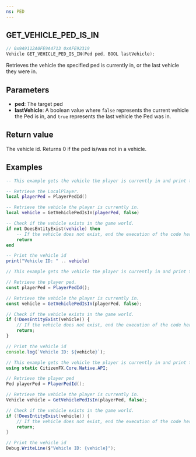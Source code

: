 ```yaml
---
ns: PED
---
```

## GET_VEHICLE_PED_IS_IN

```c
// 0x9A9112A0FE9A4713 0xAFE92319
Vehicle GET_VEHICLE_PED_IS_IN(Ped ped, BOOL lastVehicle);
```

Retrieves the vehicle the specified ped is currently in, or the last vehicle they were in.

## Parameters
* **ped**: The target ped
* **lastVehicle**: A boolean value where `false` represents the current vehicle the Ped is in, and `true` represents the last vehicle the Ped was in.

## Return value
The vehicle id. Returns 0 if the ped is/was not in a vehicle.

## Examples
```lua
-- This example gets the vehicle the player is currently in and print the vehicle id.

-- Retrieve the LocalPlayer.
local playerPed = PlayerPedId()

-- Retrieve the vehicle the player is currently in. 
local vehicle = GetVehiclePedIsIn(playerPed, false)

-- Check if the vehicle exists in the game world.
if not DoesEntityExist(vehicle) then 
    -- If the vehicle does not exist, end the execution of the code here.
    return 
end

-- Print the vehicle id
print("Vehicle ID: " .. vehicle)
```

```js
// This example gets the vehicle the player is currently in and print the vehicle id.

// Retrieve the player ped.
const playerPed = PlayerPedId();

// Retrieve the vehicle the player is currently in.
const vehicle = GetVehiclePedIsIn(playerPed, false);

// Check if the vehicle exists in the game world.
if (!DoesEntityExist(vehicle)) {
    // If the vehicle does not exist, end the execution of the code here.
    return;
}

// Print the vehicle id
console.log(`Vehicle ID: ${vehicle}`);
```

```cs
// This example gets the vehicle the player is currently in and print the vehicle id.
using static CitizenFX.Core.Native.API;

// Retrieve the player ped
Ped playerPed = PlayerPedId();

// Retrieve the vehicle the player is currently in.
Vehicle vehicle = GetVehiclePedIsIn(playerPed, false);

// Check if the vehicle exists in the game world.
if (!DoesEntityExist(vehicle)) {
    // If the vehicle does not exist, end the execution of the code here.
    return;
}

// Print the vehicle id
Debug.WriteLine($"Vehicle ID: {vehicle}");
```
